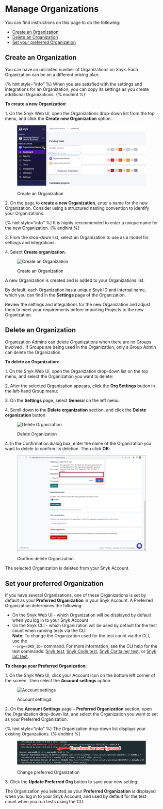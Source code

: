 # Manage Organizations

You can find instructions on this page to do the following:

* [Create an Organization](manage-organizations.md#create-an-organization)
* [Delete an Organization](manage-organizations.md#delete-an-organization)
* [Set your preferred Organization](manage-organizations.md#set-your-preferred-organization)

## Create an Organization

You can have an unlimited number of Organizations on Snyk. Each Organization can be on a different pricing plan.

{% hint style="info" %}
When you are satisfied with the settings and integrations for an Organization, you can copy its settings as you create additional Organizations.
{% endhint %}

**To create a new Organization:**

1\. On the Snyk Web UI, open the Organizations drop-down list from the top menu, and click the **Create new Organization** option:

<figure><img src="../../.gitbook/assets/snyk-org-switcher (1).png" alt="Create an Organization"><figcaption><p>Create an Organization</p></figcaption></figure>

2\. On the page to **create a new Organization**, enter a name for the new Organization. Consider using a structured naming convention to identify your Organizations.

{% hint style="info" %}
It is highly recommended to enter a unique name for the new Organization.
{% endhint %}

3\. From the drop-down list, select an Organization to use as a model for settings and integrations.

4\. Select **Create organization**.

<figure><img src="../../.gitbook/assets/2022-06-27_17-28-16.png" alt="Create an Organization"><figcaption><p>Create an Organization</p></figcaption></figure>

A new Organization is created and is added to your Organizations list.

By default, each Organization has a unique Snyk ID and internal name, which you can find in the **Settings** page of the Organization.

Review the settings and integrations for the new Organization and adjust them to meet your requirements before importing Projects to the new Organization.

## Delete an Organization

Organization Admins can delete Organizations when there are no Groups involved . If Groups are being used in the Organization, only a Group Admin can delete the Organization.

**To delete an Organization:**

1\. On the Snyk Web UI, open the Organization drop-down list on the top menu, and select the Organization you want to delete:

2\. After the selected Organization appears, click the **Org Settings** button in the left-hand Group menu:

3\. On the **Settings** page, select **Genera**l on the left menu.

4\. Scroll down to the **Delete organization** section, and click the **Delete organization** button:

<figure><img src="../../.gitbook/assets/Org Settings - Delete organization.png" alt="Delete Organization"><figcaption><p>Delete Organization</p></figcaption></figure>

4\. In the Confirmation dialog box, enter the name of the Organization you want to delete to confirm its deletion. Then click **OK**:

<figure><img src="../../.gitbook/assets/Org Settings - Delete organization - Confirmation (1).png" alt="Confirm delete Organization"><figcaption><p>Confirm delete Organization</p></figcaption></figure>

The selected Organization is deleted from your Snyk Account.

## Set your preferred Organization

If you have several Organizations, one of these Organizations is set by default as your **Preferred Organization** in your Snyk Account. A Preferred Organization determines the following:

* On the Snyk Web UI - which Organization will be displayed by default when you log in to your Snyk Account
* On the Snyk CLI - which Organization will be used by default for the test count when running tests via the CLI.\
  **Note**: To change the Organization used for the test count via the CLI, use the\
  `--org=<ORG_ID>` command. For more information, see the CLI help for the test commands: [Snyk test](../../snyk-cli/commands/test.md), [Snyk Code test](../../snyk-cli/commands/code-test.md), [Snyk Container test](../../snyk-cli/commands/container-test.md), or [Snyk IaC test](../../snyk-cli/commands/iac-test.md).

**To change your Preferred Organization:**

1\. On the Snyk Web UI, click your Account icon on the bottom left corner of the screen. Then select the **Account settings** option:

<figure><img src="../../.gitbook/assets/snyk-account-settings.png" alt="Account settings"><figcaption><p>Account settingd</p></figcaption></figure>

2\. On the **Account Settings** page – **Preferred Organization** section, open the Organization drop-down list, and select the Organization you want to set as your Preferred Organization:

{% hint style="info" %}
The Organization drop-down list displays your existing Organzations.
{% endhint %}

<figure><img src="../../.gitbook/assets/image (20) (1) (1) (1) (1) (1) (1) (1) (1) (1) (1).png" alt="Change preferred Organization"><figcaption><p>Change preferred Organization</p></figcaption></figure>

3\. Click the **Update Preferred Org** button to save your new setting.

The Organization you selected as your **Preferred Organization** is displayed when you log in to your Snyk Account, and used by default for the test count when you run tests using the CLI.
